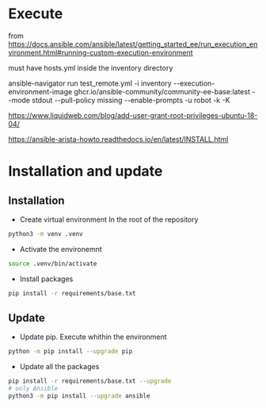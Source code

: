 # Execute 
from 
https://docs.ansible.com/ansible/latest/getting_started_ee/run_execution_environment.html#running-custom-execution-environment


must have hosts.yml inside the inventory directory

ansible-navigator run test_remote.yml -i inventory --execution-environment-image ghcr.io/ansible-community/community-ee-base:latest --mode stdout --pull-policy missing --enable-prompts -u robot -k -K


https://www.liquidweb.com/blog/add-user-grant-root-privileges-ubuntu-18-04/

https://ansible-arista-howto.readthedocs.io/en/latest/INSTALL.html

# Installation and update

## Installation

* Create virtual environment
In the root of the repository

```bash
python3 -m venv .venv
```

* Activate the environemnt

```bash
source .venv/bin/activate
```

* Install packages

```bash
pip install -r requirements/base.txt
```

## Update

* Update pip. Execute whithin the environment

```bash
python -m pip install --upgrade pip
```

* Update all the packages

```bash
pip install -r requirements/base.txt --upgrade
# only Ansible
python3 -m pip install --upgrade ansible
```